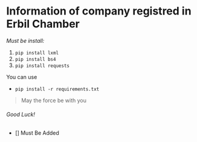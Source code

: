 # Information of company registred in Erbil Chamber
*Must be install:*
1. ```pip install lxml```
2. ```pip install bs4```
3. ```pip install requests```

You can use 
* ```pip install -r requirements.txt```


> May the force be with you
###### Good Luck!
- [] Must Be Added
